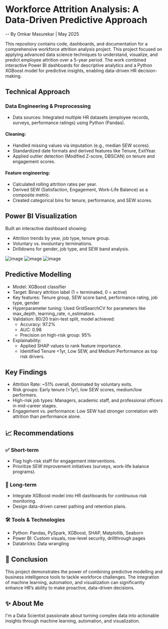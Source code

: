 # Workforce Attrition Analysis: A Data-Driven Predictive Approach
-- By Omkar Masurekar | May 2025

This repository contains code, dashboards, and documentation for a comprehensive workforce attrition analysis project.
This project focused on applying advanced data science techniques to understand, visualize, and predict employee attrition over a 5-year period. The work combined interactive Power BI dashboards for descriptive analytics and a Python XGBoost model for predictive insights, enabling data-driven HR decision-making.

## Technical Approach
### Data Engineering & Preprocessing
- Data sources: Integrated multiple HR datasets (employee records, surveys, performance ratings) using Python (Pandas).

#### Cleaning:
- Handled missing values via imputation (e.g., median SEW scores).
- Standardized date formats and derived features like Tenure, ExitYear.
- Applied outlier detection (Modified Z-score, DBSCAN) on tenure and engagement scores.

#### Feature engineering:
- Calculated rolling attrition rates per year.
- Derived SEW (Satisfaction, Engagement, Work-Life Balance) as a composite metric.
- Created categorical bins for tenure, performance, and SEW scores.

## Power BI Visualization
Built an interactive dashboard showing:
- Attrition trends by year, job type, tenure group.
- Voluntary vs. involuntary terminations.
- Drilldowns for gender, job type, and SEW band analysis.

![image](https://github.com/user-attachments/assets/78c88b3a-6053-4c5e-bff8-5ee69cdacd9f)
![image](https://github.com/user-attachments/assets/565d3ec2-7a6d-48d0-bfdd-258b5aba098f)
![image](https://github.com/user-attachments/assets/08dd2c9d-553c-43f0-86a3-112b933d3c04)

## Predictive Modelling
- Model: XGBoost classifier
- Target: Binary attrition label (1 = terminated, 0 = active)
- Key features: Tenure group, SEW score band, performance rating, job type, gender
- Hyperparameter tuning: Used GridSearchCV for parameters like max_depth, learning_rate, n_estimators.
- Validation: 80/20 train-test split, model achieved:
  - Accuracy: 97.2%
  - AUC: 0.98
  - Precision on high-risk group: 95%
- Explainability:
  - Applied SHAP values to rank feature importance.
  - Identified Tenure <1yr, Low SEW, and Medium Performance as top risk drivers.

 ## Key Findings
- Attrition Rate: ~51% overall, dominated by voluntary exits.
- Risk groups: Early tenure (<1yr), low SEW scores, medium/low performers.
- High-risk job types: Managers, academic staff, and professional officers in mid-career stages.
- Engagement vs. performance: Low SEW had stronger correlation with attrition than performance alone.

## 📈 Recommendations
### ✅ Short-term
- Flag high-risk staff for engagement interventions.
- Prioritize SEW improvement initiatives (surveys, work-life balance programs).

### 🌱 Long-term
- Integrate XGBoost model into HR dashboards for continuous risk monitoring.
- Design data-driven career pathing and retention plans.

### 🛠 Tools & Technologies
- Python: Pandas, PySpark, XGBoost, SHAP, Matplotlib, Seaborn
- Power BI: Custom visuals, row-level security, drillthrough pages
- Databricks: Data wrangling

## 📝 Conclusion
This project demonstrates the power of combining predictive modelling and business intelligence tools to tackle workforce challenges. The integration of machine learning, automation, and visualization can significantly enhance HR’s ability to make proactive, data-driven decisions.

## ✨ About Me
I'm a Data Scientist passionate about turning complex data into actionable insights through machine learning, automation, and visualization.

